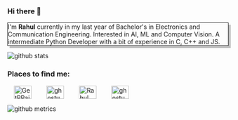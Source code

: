 
### Hi there 👋

<p style="border:solid 0.1px; box-shadow: 5px 5px rgba(0,0,0,0.25)">
I'm <strong>Rahul</strong> currently in my last year of Bachelor's in Electronics and Communication Engineering.
Interested in AI, ML and Computer Vision.
A intermediate Python Developer with a bit of experience in C, C++ and JS. 
<p>

![github stats](https://github-readme-stats.vercel.app/api?username=GhostUser&&theme=dark&&show_icons=true)




<h3 align="left">Places to find me:</h3>
<p align="left">
<a style ="padding: 15px" href="https://twitter.com/GetRRaj" target="blank"><img align="center" src="https://cdn.jsdelivr.net/npm/simple-icons@3.0.1/icons/twitter.svg" alt="GetRRaj" height="30" width="40" /></a>
<a  style ="padding: 15px" href="https://www.linkedin.com/in/rahul-raj-1165311aa/" target="blank"><img align="center" src="https://cdn.jsdelivr.net/npm/simple-icons@3.0.1/icons/linkedin.svg" alt="ghostuser" height="30" width="40" /></a>
<a style ="padding: 15px" href="https://instagram.com/_a.z.a.z.e.l_" target="blank"><img align="center" src="https://cdn.jsdelivr.net/npm/simple-icons@3.0.1/icons/instagram.svg" alt="Rahul" height="30" width="40" /></a>
<a style ="padding: 15px" href="https://www.codechef.com/users/codersting007" target="blank"><img align="center" src="https://cdn.jsdelivr.net/npm/simple-icons@3.1.0/icons/codechef.svg" alt="ghostuser" height="30" width="40" /></a>
</p>

![github metrics](https://metrics.lecoq.io/GhostUser)





